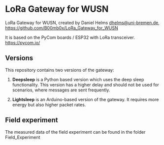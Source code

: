 # LoRa Gateway for WUSN

LoRa Gateway for WUSN, created by Daniel Helms <dhelms@uni-bremen.de>, https://github.com/B00mb0x/LoRa_Gateway_for_WUSN

It is based on the PyCom boards / ESP32 with LoRa transceiver. https://pycom.io/

## Versions

This repository contains two versions of the gateway:

1) **Deepsleep** is a Python based version which uses the deep sleep
functionality. This version has a higher delay and should not be used for
scenarios, where messages are sent frequently.

2) **Lightsleep** is an Arduino-based version of the gateway. It requires more
energy but also higher packet rates.

## Field experiment
The measured data of the field experiment can be found in the folder Field_Experiment
